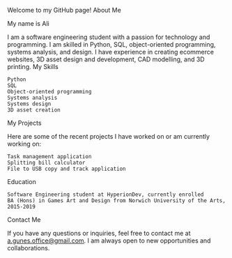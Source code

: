 Welcome to my GitHub page!
About Me

My name is Ali

I am a software engineering student with a passion for technology and programming. I am skilled in Python, SQL, object-oriented programming, systems analysis, and design. I have experience in creating ecommerce websites, 3D asset design and development, CAD modelling, and 3D printing.
My Skills

    Python
    SQL
    Object-oriented programming
    Systems analysis
    Systems design
    3D asset creation

My Projects

Here are some of the recent projects I have worked on or am currently working on:

    Task management application
    Splitting bill calculator
    File to USB copy and track application

Education

    Software Engineering student at HyperionDev, currently enrolled
    BA (Hons) in Games Art and Design from Norwich University of the Arts, 2015-2019

Contact Me

If you have any questions or inquiries, feel free to contact me at a.gunes.office@gmail.com. I am always open to new opportunities and collaborations.
